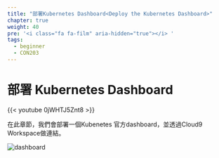 ```yaml
---
title: "部署Kubernetes Dashboard<Deploy the Kubernetes Dashboard>"
chapter: true
weight: 40
pre: '<i class="fa fa-film" aria-hidden="true"></i> '
tags:
  - beginner
  - CON203
---
```


# 部署 Kubernetes Dashboard

{{< youtube 0jWHTJ5Znt8 >}}

在此章節，我們會部署一個Kubenetes 官方dashboard，並透過Cloud9 Workspace做連結。


![dashboard](/images/dashboard.png)
